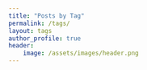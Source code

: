 ```yaml
---
title: "Posts by Tag"
permalink: /tags/
layout: tags
author_profile: true
header:
    image: /assets/images/header.png
---
```

